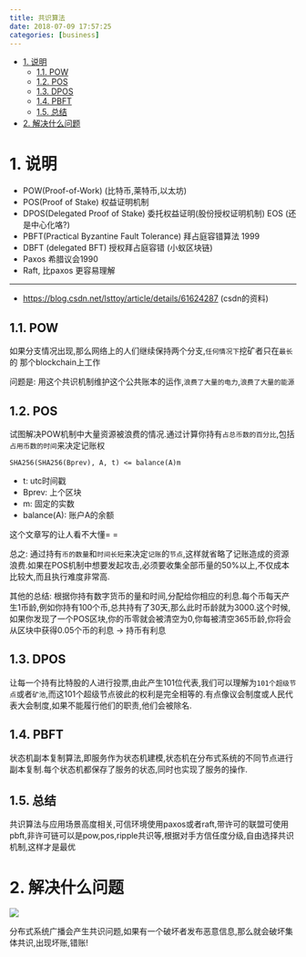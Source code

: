 ```yaml
---
title: 共识算法
date: 2018-07-09 17:57:25
categories: [business]
---
```



<!-- TOC -->

- [1. 说明](#1-说明)
    - [1.1. POW](#11-pow)
    - [1.2. POS](#12-pos)
    - [1.3. DPOS](#13-dpos)
    - [1.4. PBFT](#14-pbft)
    - [1.5. 总结](#15-总结)
- [2. 解决什么问题](#2-解决什么问题)

<!-- /TOC -->


<a id="markdown-1-说明" name="1-说明"></a>
# 1. 说明

* POW(Proof-of-Work) (比特币,莱特币,以太坊)
* POS(Proof of Stake) 权益证明机制 
* DPOS(Delegated Proof of Stake) 委托权益证明(股份授权证明机制)    EOS  (还是中心化咯?) 
* PBFT(Practical Byzantine Fault Tolerance)  拜占庭容错算法 1999
* DBFT (delegated BFT) 授权拜占庭容错 (小蚁区块链)
* Paxos  希腊议会1990
* Raft, 比paxos 更容易理解

---
* https://blog.csdn.net/lsttoy/article/details/61624287 (csdn的资料)

<a id="markdown-11-pow" name="11-pow"></a>
## 1.1. POW

如果分支情况出现,那么网络上的人们继续保持两个分支,`任何情况下`挖矿者只在`最长`的
那个blockchain上工作

问题是: 用这个共识机制维护这个公共账本的运作,`浪费了大量的电力`,`浪费了大量的能源`


<a id="markdown-12-pos" name="12-pos"></a>
## 1.2. POS

试图解决POW机制中大量资源被浪费的情况.通过计算你持有`占总币数的百分比`,包括`占用币数的时间`来决定记账权

```
SHA256(SHA256(Bprev), A, t) <= balance(A)m
```


* t: utc时间戳
* Bprev: 上个区块
* m: 固定的实数
* balance(A): 账户A的余额

这个文章写的让人看不大懂= = 

总之: 通过持有`币的数量`和`时间长短`来决定`记账`的`节点`,这样就省略了记账造成的资源浪费.如果在POS机制中想要发起攻击,必须要收集全部币量的50%以上,不仅成本比较大,而且执行难度非常高.


其他的总结: 根据你持有数字货币的量和时间,分配给你相应的利息.每个币每天产生1币龄,例如你持有100个币,总共持有了30天,那么此时币龄就为3000.这个时候,如果你发现了一个POS区块,你的币零就会被清空为0,你每被清空365币龄,你将会从区块中获得0.05个币的利息 -> 持币有利息


<a id="markdown-13-dpos" name="13-dpos"></a>
## 1.3. DPOS

让每一个持有比特股的人进行投票,由此产生101位代表,我们可以理解为`101个超级节点`或者`矿池`,而这101个超级节点彼此的权利是完全相等的.有点像议会制度或人民代表大会制度,如果不能履行他们的职责,他们会被除名.

<a id="markdown-14-pbft" name="14-pbft"></a>
## 1.4. PBFT

状态机副本复制算法,即服务作为状态机建模,状态机在分布式系统的不同节点进行副本复制.每个状态机都保存了服务的状态,同时也实现了服务的操作.


<a id="markdown-15-总结" name="15-总结"></a>
## 1.5. 总结

共识算法与应用场景高度相关,可信环境使用paxos或者raft,带许可的联盟可使用pbft,非许可链可以是pow,pos,ripple共识等,根据对手方信任度分级,自由选择共识机制,这样才是最优


<a id="markdown-2-解决什么问题" name="2-解决什么问题"></a>
# 2. 解决什么问题

![](http://ouxarji35.bkt.clouddn.com/%E6%B7%B1%E5%BA%A6%E6%88%AA%E5%9B%BE_%E9%80%89%E6%8B%A9%E5%8C%BA%E5%9F%9F_20180709175527.png)

分布式系统广播会产生共识问题,如果有一个破坏者发布恶意信息,那么就会破坏集体共识,出现坏账,错账!

